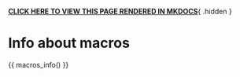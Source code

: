 **[CLICK HERE TO VIEW THIS PAGE RENDERED IN MKDOCS](https://nesi.github.io/support-docs-concept/macros/)**{ .hidden }

# Info about macros

{{ macros_info() }}
